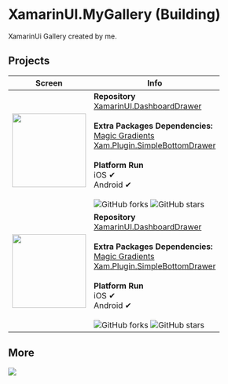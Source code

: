 # XamarinUI.MyGallery (Building)
XamarinUi Gallery created by me.

## Projects


| Screen       | Info          |
| ------------ | ------------- |
| <img width="150" src="https://github.com/alexandresanlim/XamarinUI.Dashboard/blob/master/XamarinUI.Dashboard/XamarinUI.Dashboard/Src/Img/Screen/android.gif?raw.=true"/> |  **Repository** <br/> <a href="https://github.com/alexandresanlim/XamarinUI.DashboardDrawer">XamarinUI.DashboardDrawer<a/> <br/><br/> **Extra Packages Dependencies:** <br/> <a href="https://github.com/mgierlasinski/MagicGradients" target="_blank">Magic Gradients</a><br/><a href="https://github.com/galadril/Xam.Plugin.SimpleBottomDrawer" target="_blank">Xam.Plugin.SimpleBottomDrawer</a><br/> <br/>**Platform Run** <br/> iOS ✔  <br/> Android ✔ <br/><br/> ![GitHub forks](https://img.shields.io/github/forks/alexandresanlim/XamarinUI.DashboardDrawer?style=social) ![GitHub stars](https://img.shields.io/github/stars/alexandresanlim/XamarinUI.DashboardDrawer?style=social)  |
| <img id="card" width="150" src="https://raw.githubusercontent.com/alexandresanlim/XamarinUI.AddCreditCard/master/XamarinUI.AddCreditCard/XamarinUI.AddCreditCard/src/screenshot/android.gif"/> | **Repository** <br/> <a href="https://github.com/alexandresanlim/XamarinUI.DashboardDrawer">XamarinUI.DashboardDrawer<a/> <br/><br/> **Extra Packages Dependencies:** <br/> <a href="https://github.com/mgierlasinski/MagicGradients" target="_blank">Magic Gradients</a><br/><a href="https://github.com/galadril/Xam.Plugin.SimpleBottomDrawer" target="_blank">Xam.Plugin.SimpleBottomDrawer</a><br/> <br/>**Platform Run** <br/> iOS ✔  <br/> Android ✔ <br/><br/> ![GitHub forks](https://img.shields.io/github/forks/alexandresanlim/XamarinUI.DashboardDrawer?style=social) ![GitHub stars](https://img.shields.io/github/stars/alexandresanlim/XamarinUI.DashboardDrawer?style=social)  |



## More
<a href="https://snppts.dev/author/alexandresanlim" target="_blank"><img src="https://camo.githubusercontent.com/b72b502eb8f3df149f75f8a72f7d0f9f35728827/68747470733a2f2f7777772e736e707074732e6465762f696d672f736e707074732d62616467652e6a7067" /></a>

